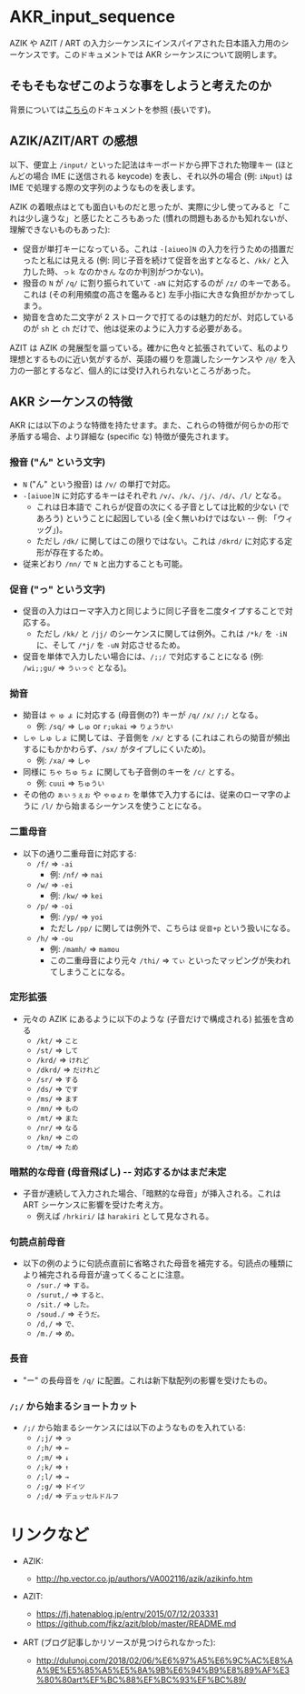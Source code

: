 # AKR_input_sequence
AZIK や AZIT / ART の入力シーケンスにインスパイアされた日本語入力用のシーケンスです。このドキュメントでは AKR シーケンスについて説明します。

## そもそもなぜこのような事をしようと考えたのか

背景については[こちら](0.background.md)のドキュメントを参照 (長いです)。

## AZIK/AZIT/ART の感想

以下、便宜上 `/input/` といった記法はキーボードから押下された物理キー (ほとんどの場合 IME に送信される keycode) を表し、それ以外の場合 (例: `iNput`) は IME で処理する際の文字列のようなものを表します。

AZIK の着眼点はとても面白いものだと思ったが、実際に少し使ってみると「これは少し違うな」と感じたところもあった (慣れの問題もあるかも知れないが、理解できないものもあった):

* 促音が単打キーになっている。これは `-[aiueo]N` の入力を行うための措置だったと私には見える (例: 同じ子音を続けて促音を出すとなると、`/kk/` と入力した時、`っｋ` なのか`きん` なのか判別がつかない)。
* 撥音の `N` が `/q/` に割り振られていて `-aN` に対応するのが `/z/` のキーである。これは (その利用頻度の高さを鑑みると) 左手小指に大きな負担がかかってしまう。
* 拗音を含めた二文字が 2 ストロークで打てるのは魅力的だが、対応しているのが `sh` と `ch` だけで、他は従来のように入力する必要がある。

AZIT は AZIK の発展型を謳っている。確かに色々と拡張されていて、私のより理想とするものに近い気がするが、英語の綴りを意識したシーケンスや `/@/` を入力の一部とするなど、個人的には受け入れられないところがあった。

## AKR シーケンスの特徴

AKR には以下のような特徴を持たせます。また、これらの特徴が何らかの形で矛盾する場合、より詳細な (specific な) 特徴が優先されます。

### 撥音 ("ん" という文字)
* `N` ("ん" という撥音) は `/v/` の単打で対応。
* `-[aiuoe]N` に対応するキーはそれぞれ `/v/`、`/k/`、`/j/`、`/d/`、`/l/` となる。
    * これは日本語で これらが促音の次にくる子音としては比較的少ない (であろう) ということに起因している (全く無いわけではない -- 例: 「ウィッグ」)。
    * ただし `/dk/` に関してはこの限りではない。これは `/dkrd/` に対応する定形が存在するため。
* 従来どおり `/nn/` で `N` と出力することも可能。

### 促音 ("っ" という文字)
* 促音の入力はローマ字入力と同じように同じ子音を二度タイプすることで対応する。
    * ただし `/kk/` と `/jj/` のシーケンスに関しては例外。これは `/*k/` を `-iN` に、そして `/*j/` を `-uN` 対応させるため。
* 促音を単体で入力したい場合には、`/;;/` で対応することになる (例: `/wi;;gu/` => `うぃっぐ` となる)。

### 拗音
* 拗音は `ゃ` `ゅ` `ょ` に対応する (母音側の?) キーが `/q/` `/x/` `/;/` となる。
    * 例: `/sq/` => `しゅ` or `r;ukai` => `りょうかい` 
* `しゃ` `しゅ` `しょ` に関しては、子音側を `/x/` とする (これはこれらの拗音が頻出するにもかかわらず、`/sx/` がタイプしにくいため)。
    * 例: `/xa/` => `しゃ`
* 同様に `ちゃ` `ちゅ` `ちょ` に関しても子音側のキーを `/c/` とする。
    * 例: `cuui` => `ちゅうい`
* その他の `ぁぃぅぇぉ` や `ゃゅょゎ` を単体で入力するには、従来のローマ字のように `/l/` から始まるシーケンスを使うことになる。

### 二重母音
* 以下の通り二重母音に対応する:
    * `/f/` => `-ai`
        * 例: `/nf/` => `nai`
    * `/w/` => `-ei`
        * 例: `/kw/` => `kei`
    * `/p/` => `-oi`
        * 例: `/yp/` => `yoi`
        * ただし `/pp/` に関しては例外で、こちらは `促音+p` という扱いになる。
    * `/h/` => `-ou`
        * 例: `/mamh/` => `mamou`
        * この二重母音により元々 `/thi/` => `てぃ` といったマッピングが失われてしまうことになる。

### 定形拡張
* 元々の AZIK にあるように以下のような (子音だけで構成される) 拡張を含める
    * `/kt/` => `こと`
    * `/st/` => `して`
    * `/krd/` => `けれど`
    * `/dkrd/` => `だけれど`
    * `/sr/` => `する`
    * `/ds/` => `です`
    * `/ms/` => `ます`
    * `/mn/` => `もの`
    * `/mt/` => `また`
    * `/nr/` => `なる`
    * `/kn/` => `この`
    * `/tm/` => `ため`

### 暗黙的な母音 (母音飛ばし) -- 対応するかはまだ未定
* 子音が連続して入力された場合、「暗黙的な母音」が挿入される。これは ART シーケンスに影響を受けた考え方。
    * 例えば `/hrkiri/` は `harakiri` として見なされる。

### 句読点前母音
* 以下の例のように句読点直前に省略された母音を補完する。句読点の種類により補完される母音が違ってくることに注意。
    * `/sur./` => `する。`
    * `/surut,/` => `すると、`
    * `/sit./` => `した。`
    * `/soud./` => `そうだ。`
    * `/d,/` => `で、`
    * `/m./` => `め。`

### 長音
* "ー" の長母音を `/q/` に配置。これは新下駄配列の影響を受けたもの。

### `/;/` から始まるショートカット
* `/;/` から始まるシーケンスには以下のようなものを入れている:
    * `/;j/` => `っ`
    * `/;h/` => `←`
    * `/;m/` => `↓`
    * `/;k/` => `↑`
    * `/;l/` => `→`
    * `/;g/` => `ドイツ`
    * `/;d/` => `デュッセルドルフ`

# リンクなど

* AZIK:
    * http://hp.vector.co.jp/authors/VA002116/azik/azikinfo.htm

* AZIT: 
    * https://fj.hatenablog.jp/entry/2015/07/12/203331
    * https://github.com/fjkz/azit/blob/master/README.md
* ART (ブログ記事しかリソースが見つけられなかった):
    * http://dulunoj.com/2018/02/06/%E6%97%A5%E6%9C%AC%E8%AA%9E%E5%85%A5%E5%8A%9B%E6%94%B9%E8%89%AF%E3%80%80art%EF%BC%88%EF%BC%93%EF%BC%89/

